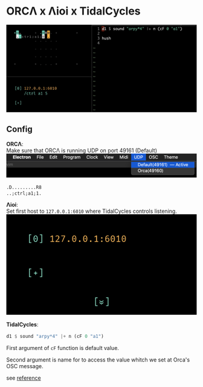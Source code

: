 # ORCΛ x Λioi x TidalCycles

![](aioi_tidal.gif)

## Config

**ORCΛ**:  
Make sure that ORCΛ is running UDP on port 49161 (Default)
![](orca_udp_config.png)

```orca
.D.........R8
..;ctrl;a1;1.
```

**Λioi**:  
Set first host to `127.0.0.1:6010` where TidalCycles controls listening.
![](aioi_config.png)

**TidalCycles**:

```haskell
d1 $ sound "arpy*4" |+ n (cF 0 "a1")
```

First argument of `cF` function is default value.

Second argument is name for to access the value whitch we set at Orca's OSC message.

see [reference](http://)
